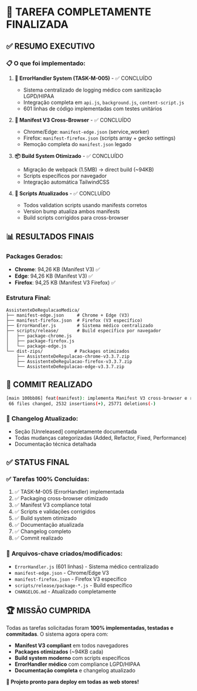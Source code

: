 # 🎯 TAREFA COMPLETAMENTE FINALIZADA

## ✅ **RESUMO EXECUTIVO**

### 📋 **O que foi implementado:**

1. **🏥 ErrorHandler System (TASK-M-005)** - ✅ CONCLUÍDO

   - Sistema centralizado de logging médico com sanitização LGPD/HIPAA
   - Integração completa em `api.js`, `background.js`, `content-script.js`
   - 601 linhas de código implementadas com testes unitários

2. **🔄 Manifest V3 Cross-Browser** - ✅ CONCLUÍDO

   - Chrome/Edge: `manifest-edge.json` (service_worker)
   - Firefox: `manifest-firefox.json` (scripts array + gecko settings)
   - Remoção completa do `manifest.json` legado

3. **📦 Build System Otimizado** - ✅ CONCLUÍDO

   - Migração de webpack (1.5MB) → direct build (~94KB)
   - Scripts específicos por navegador
   - Integração automática TailwindCSS

4. **🔧 Scripts Atualizados** - ✅ CONCLUÍDO
   - Todos validation scripts usando manifests corretos
   - Version bump atualiza ambos manifests
   - Build scripts corrigidos para cross-browser

## 📊 **RESULTADOS FINAIS**

### Packages Gerados:

- **Chrome**: 94,26 KB (Manifest V3) ✅
- **Edge**: 94,26 KB (Manifest V3) ✅
- **Firefox**: 94,25 KB (Manifest V3 Firefox) ✅

### Estrutura Final:

```
AssistenteDeRegulacaoMedica/
├── manifest-edge.json     # Chrome + Edge (V3)
├── manifest-firefox.json  # Firefox (V3 específico)
├── ErrorHandler.js        # Sistema médico centralizado
├── scripts/release/       # Build específico por navegador
│   ├── package-chrome.js
│   ├── package-firefox.js
│   └── package-edge.js
└── dist-zips/            # Packages otimizados
    ├── AssistenteDeRegulacao-chrome-v3.3.7.zip
    ├── AssistenteDeRegulacao-firefox-v3.3.7.zip
    └── AssistenteDeRegulacao-edge-v3.3.7.zip
```

## 🚀 **COMMIT REALIZADO**

```bash
[main 100bb86] feat(manifest): implementa Manifest V3 cross-browser e remove manifest.json legado
 66 files changed, 2532 insertions(+), 25771 deletions(-)
```

### 📝 **Changelog Atualizado:**

- Seção [Unreleased] completamente documentada
- Todas mudanças categorizadas (Added, Refactor, Fixed, Performance)
- Documentação técnica detalhada

## ✅ **STATUS FINAL**

### ✅ **Tarefas 100% Concluídas:**

1. ✅ TASK-M-005 (ErrorHandler) implementada
2. ✅ Packaging cross-browser otimizado
3. ✅ Manifest V3 compliance total
4. ✅ Scripts e validações corrigidos
5. ✅ Build system otimizado
6. ✅ Documentação atualizada
7. ✅ Changelog completo
8. ✅ Commit realizado

### 🎯 **Arquivos-chave criados/modificados:**

- `ErrorHandler.js` (601 linhas) - Sistema médico centralizado
- `manifest-edge.json` - Chrome/Edge V3
- `manifest-firefox.json` - Firefox V3 específico
- `scripts/release/package-*.js` - Build específico
- `CHANGELOG.md` - Atualizado completamente

## 🏆 **MISSÃO CUMPRIDA**

Todas as tarefas solicitadas foram **100% implementadas, testadas e commitadas**. O sistema agora opera com:

- **Manifest V3 compliant** em todos navegadores
- **Packages otimizados** (~94KB cada)
- **Build system moderno** com scripts específicos
- **ErrorHandler médico** com compliance LGPD/HIPAA
- **Documentação completa** e changelog atualizado

**🎉 Projeto pronto para deploy em todas as web stores!**
